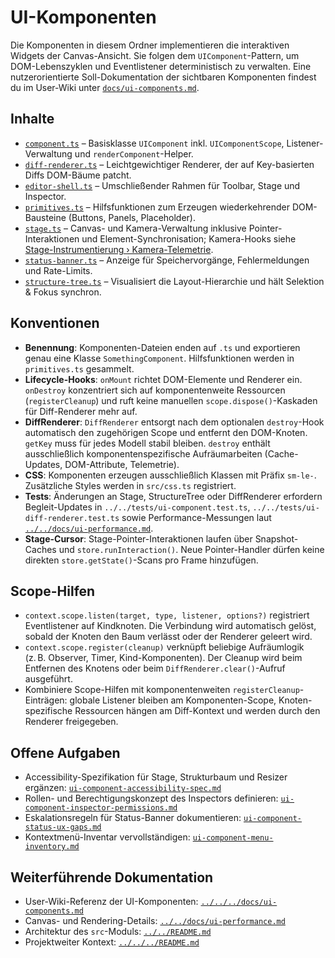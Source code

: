 # UI-Komponenten

Die Komponenten in diesem Ordner implementieren die interaktiven Widgets der Canvas-Ansicht. Sie folgen dem `UIComponent`-Pattern, um DOM-Lebenszyklen und Eventlistener deterministisch zu verwalten. Eine nutzerorientierte Soll-Dokumentation der sichtbaren Komponenten findest du im User-Wiki unter [`docs/ui-components.md`](../../../docs/ui-components.md).

## Inhalte
- [`component.ts`](component.ts) – Basisklasse `UIComponent` inkl. `UIComponentScope`, Listener-Verwaltung und `renderComponent`-Helper.
- [`diff-renderer.ts`](diff-renderer.ts) – Leichtgewichtiger Renderer, der auf Key-basierten Diffs DOM-Bäume patcht.
- [`editor-shell.ts`](editor-shell.ts) – Umschließender Rahmen für Toolbar, Stage und Inspector.
- [`primitives.ts`](primitives.ts) – Hilfsfunktionen zum Erzeugen wiederkehrender DOM-Bausteine (Buttons, Panels, Placeholder).
- [`stage.ts`](stage.ts) – Canvas- und Kamera-Verwaltung inklusive Pointer-Interaktionen und Element-Synchronisation; Kamera-Hooks siehe [Stage-Instrumentierung › Kamera-Telemetrie](../../../../docs/stage-instrumentation.md#kamera-telemetrie).
- [`status-banner.ts`](status-banner.ts) – Anzeige für Speichervorgänge, Fehlermeldungen und Rate-Limits.
- [`structure-tree.ts`](structure-tree.ts) – Visualisiert die Layout-Hierarchie und hält Selektion & Fokus synchron.

## Konventionen
- **Benennung**: Komponenten-Dateien enden auf `.ts` und exportieren genau eine Klasse `SomethingComponent`. Hilfsfunktionen werden in `primitives.ts` gesammelt.
- **Lifecycle-Hooks**: `onMount` richtet DOM-Elemente und Renderer ein. `onDestroy` konzentriert sich auf komponentenweite Ressourcen (`registerCleanup`) und ruft keine manuellen `scope.dispose()`-Kaskaden für Diff-Renderer mehr auf.
- **DiffRenderer**: `DiffRenderer` entsorgt nach dem optionalen `destroy`-Hook automatisch den zugehörigen Scope und entfernt den DOM-Knoten. `getKey` muss für jedes Modell stabil bleiben. `destroy` enthält ausschließlich komponentenspezifische Aufräumarbeiten (Cache-Updates, DOM-Attribute, Telemetrie).
- **CSS**: Komponenten erzeugen ausschließlich Klassen mit Präfix `sm-le-`. Zusätzliche Styles werden in `src/css.ts` registriert.
- **Tests**: Änderungen an Stage, StructureTree oder DiffRenderer erfordern Begleit-Updates in `../../tests/ui-component.test.ts`, `../../tests/ui-diff-renderer.test.ts` sowie Performance-Messungen laut [`../../docs/ui-performance.md`](../../docs/ui-performance.md).
- **Stage-Cursor**: Stage-Pointer-Interaktionen laufen über Snapshot-Caches und `store.runInteraction()`. Neue Pointer-Handler dürfen keine direkten `store.getState()`-Scans pro Frame hinzufügen.

## Scope-Hilfen

- `context.scope.listen(target, type, listener, options?)` registriert Eventlistener auf Kindknoten. Die Verbindung wird automatisch gelöst, sobald der Knoten den Baum verlässt oder der Renderer geleert wird.
- `context.scope.register(cleanup)` verknüpft beliebige Aufräumlogik (z. B. Observer, Timer, Kind-Komponenten). Der Cleanup wird beim Entfernen des Knotens oder beim `DiffRenderer.clear()`-Aufruf ausgeführt.
- Kombiniere Scope-Hilfen mit komponentenweiten `registerCleanup`-Einträgen: globale Listener bleiben am Komponenten-Scope, Knoten-spezifische Ressourcen hängen am Diff-Kontext und werden durch den Renderer freigegeben.

## Offene Aufgaben
- Accessibility-Spezifikation für Stage, Strukturbaum und Resizer ergänzen: [`ui-component-accessibility-spec.md`](../../../../todo/ui-component-accessibility-spec.md)
- Rollen- und Berechtigungskonzept des Inspectors definieren: [`ui-component-inspector-permissions.md`](../../../../todo/ui-component-inspector-permissions.md)
- Eskalationsregeln für Status-Banner dokumentieren: [`ui-component-status-ux-gaps.md`](../../../../todo/ui-component-status-ux-gaps.md)
- Kontextmenü-Inventar vervollständigen: [`ui-component-menu-inventory.md`](../../../../todo/ui-component-menu-inventory.md)

## Weiterführende Dokumentation
- User-Wiki-Referenz der UI-Komponenten: [`../../../docs/ui-components.md`](../../../docs/ui-components.md)
- Canvas- und Rendering-Details: [`../../docs/ui-performance.md`](../../docs/ui-performance.md)
- Architektur des `src`-Moduls: [`../../README.md`](../../README.md)
- Projektweiter Kontext: [`../../../README.md`](../../../README.md)
